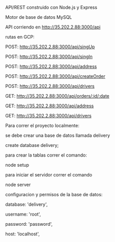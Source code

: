 


API/REST construido con Node.js y Express

Motor de base de datos MySQL

API corriendo en http://35.202.2.88:3000/api

rutas en GCP:

POST: http://35.202.2.88:3000/api/singUp

POST: http://35.202.2.88:3000/api/singIn

POST: http://35.202.2.88:3000/api/address

POST: http://35.202.2.88:3000/api/createOrder

POST: http://35.202.2.88:3000/api/drivers

GET: http://35.202.2.88:3000/api/orders/:id/:date

GET: http://35.202.2.88:3000/api/address

GET: http://35.202.2.88:3000/api/drivers

Para correr el proyecto localmente:

se debe crear una base de datos llamada delivery

create database delivery;

para crear la tablas  correr el comando:

node setup

para iniciar el servidor correr el comando 

node server


configuracion y permisos de la base de datos:

database: 'delivery',

username:  'root',

password:  'password',

host:  'localhost',

